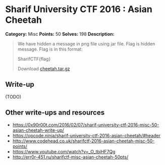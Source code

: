 # Sharif University CTF 2016 : Asian Cheetah

**Category:** Misc
**Points:** 50
**Solves:** 198
**Description:**

> We have hidden a message in png file using jar file. Flag is hidden message. Flag is in this format: 
> 
> SharifCTF{flag}
> 
> Download [cheetah.tar.gz](./cheetah.tar.gz)


## Write-up

(TODO)

## Other write-ups and resources

* <https://0x90r00t.com/2016/02/07/sharif-university-ctf-2016-misc-50-asian-cheetah-write-up/>
* <https://opcode.ninja/sharif-university-ctf-2016-asian-cheetah/#header>
* <http://www.codehead.co.uk/sharifctf-2016-asian-cheetah-misc-50-points/>
* <https://www.youtube.com/watch?v=_O_tbiHF7Qg>
* <http://err0r-451.ru/sharifctf-misc-asian-cheetah-50pts/>

